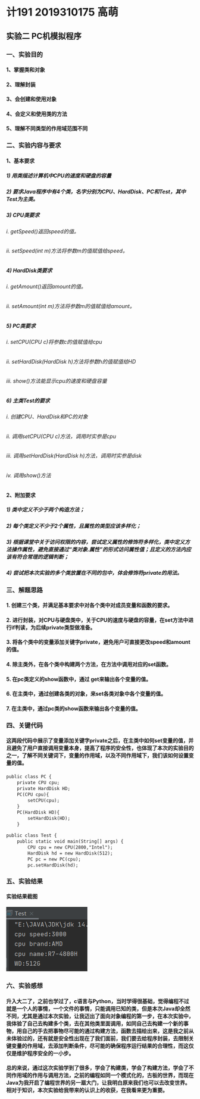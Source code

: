 # 计191 2019310175 高萌
## 实验二 PC机模拟程序

### 一、实验目的
#### 1、掌握类和对象
#### 2、理解封装
#### 3、会创建和使用对象
#### 4、会定义和使用类的方法
#### 5、理解不同类型的作用域范围不同

### 二、实验内容与要求
#### 1、基本要求
##### 1)	用类描述计算机中CPU的速度和硬盘的容量
##### 2)	要求Java程序中有4个类，名字分别为CPU、HardDisk、PC和Test，其中Test为主类。
##### 3)	CPU类要求
###### i.	getSpeed()返回speed的值。
###### ii.	setSpeed(int m)方法将参数m的值赋值给speed。
##### 4)	HardDisk类要求
###### i.	getAmount()返回amount的值。
###### ii.	setAmount(int m)方法将参数m的值赋值给amount。
##### 5)	PC类要求
###### i. setCPU(CPU c)将参数c的值赋值给cpu
###### ii.	setHardDisk(HardDisk h)方法将参数h的值赋值给HD
###### iii.	show()方法能显示cpu的速度和硬盘容量
##### 6)	主类Test的要求
###### i.	创建CPU、HardDisk和PC的对象
###### ii.	调用setCPU(CPU c)方法，调用时实参是cpu
###### iii.	调用setHardDisk(HardDisk h)方法，调用时实参是disk
###### iv.	调用show()方法
#### 2、附加要求
##### 1)	类中定义不少于两个构造方法；
##### 2)	每个类定义不少于2个属性，且属性的类型应该多样化；
##### 3)	根据课堂中关于访问权限的内容，尝试定义属性的修饰符多样化，类中定义方法操作属性，避免直接通过“类对象.属性”的形式访问属性值；且定义的方法内应该有符合常理的逻辑判断；
##### 4)	尝试把本次实验的多个类放置在不同的包中，体会修饰符private的用法。

### 三、解题思路
#### 1.	创建三个类，并满足基本要求中对各个类中对成员变量和函数的要求。
#### 2.	进行封装，对CPU与硬盘类中，关于CPU的速度与硬盘的容量，在set方法中进行if判读，为后续private类型做准备。
#### 3.	将各个类中的变量添加关键字private，避免用户可直接更改speed和amount的值。
#### 4.	除主类外，在各个类中构建两个方法，在方法中调用对应的set函数。
#### 5.	在pc类定义的show函数中，通过 get来输出各个变量的值。
#### 6.	在主类中，通过创建各类的对象，来set各类对象中各个变量的值。
#### 7.	在主类中，通过pc类的show函数来输出各个变量的值。

### 四、关键代码
#### 这两段代码中展示了变量添加关键字private之后，在主类中如何set变量的值，并且避免了用户直接调用变量本身，提高了程序的安全性，也体现了本次的实验目的之一，了解不同关键词下，变量的作用域，以及不同作用域下，我们该如何设置变量的值。
```
public class PC {
    private CPU cpu;
    private HardDisk HD;
    PC(CPU cpu){
        setCPU(cpu);
    }
    PC(HardDisk HD){
        setHardDisk(HD);
    }
```
```
public class Test {
    public static void main(String[] args) {
        CPU cpu = new CPU(2800,"Intel");
        HardDisk hd = new HardDisk(512);
        PC pc = new PC(cpu);
        pc.setHardDisk(hd);
```

### 五、实验结果
#### 实验结果截图
![实验结果截图](https://github.com/GM-01/JavaExperiment-1/blob/main/62890c8ecddb5118085dd75fca49461.png)

### 六、实验感想
#### 升入大二了，之前也学过了，c语言与Python，当时学得很基础，觉得编程不过就是一个人的事情，一个文件的事情，只能调用已知的类，但是本次Java却全然不同，尤其是通过本次实验，让我迈出了面向对象编程的第一步，在本次实验中，我体验了自己去构建多个类，去在其他类里面调用，如同自己去构建一个新的事物，用自己的手去把事物尽可能的通过构建方法，函数去描绘出来，这是我之前从未体验过的，还有就是安全性出现在了我们面前，我们要去给程序封装，去限制关键变量的作用域，去添加判断条件，尽可能的确保程序运行结果的合理性，而这仅仅是维护程序安全的一小步。
#### 总的来说，通过这次实验学到了很多，学会了构建类，学会了构建方法，学会了不同作用域的作用与调用方法，之前的编程如同一个模式化的，古板的世界，而现在Java为我开启了编程世界的另一扇大门，让我明白原来我们也可以去改变世界。相对于知识，本次实验给我带来的认识上的收获，在我看来更为重要。
